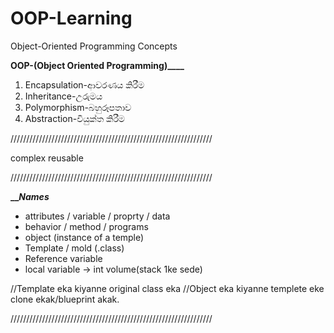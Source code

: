 # OOP-Learning
Object-Oriented Programming Concepts


**______OOP-(Object Oriented Programming)__________**
1. Encapsulation-ආවරණය කිරීම
2. Inheritance-උරුමය
3. Polymorphism-බහුරූපතාව
4. Abstraction-වියුක්ත කිරීම

////////////////////////////////////////////////////////////////

complex
reusable

////////////////////////////////////////////////////////////////

**___________Names_________**

* attributes / variable / proprty / data
* behavior / method / programs
* object (instance of a temple)
* Template / mold (.class)
* Reference variable
* local variable → int volume(stack 1ke sede)

//Template eka kiyanne original class eka
//Object eka kiyanne templete eke clone ekak/blueprint akak. 

////////////////////////////////////////////////////////////////
